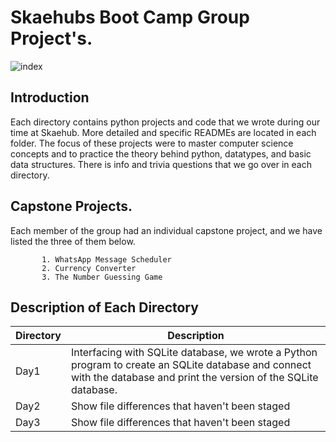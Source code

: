 # Skaehubs Boot Camp Group Project's.

![index](https://user-images.githubusercontent.com/35099243/123341302-6bf42c00-d556-11eb-8d2e-67dcb030361b.png)

## Introduction


Each directory contains python projects and code that we wrote during our time at Skaehub. More detailed and specific READMEs are located in each folder. The focus of these projects were to master computer science concepts and to practice the theory behind python, datatypes, and basic data structures. There is info and trivia questions that we go over in each directory.

## Capstone Projects.

Each member of the group had an individual capstone project, and we have listed the three of them below.
           
           1. WhatsApp Message Scheduler
           2. Currency Converter
           3. The Number Guessing Game

## Description of Each Directory

| Directory | Description |
| --- | --- |
| Day1 | Interfacing with SQLite database, we wrote a Python program to create an SQLite database and connect with the database and print the version of the SQLite database. |
| Day2 | Show file differences that haven't been staged |
| Day3 | Show file differences that haven't been staged |
